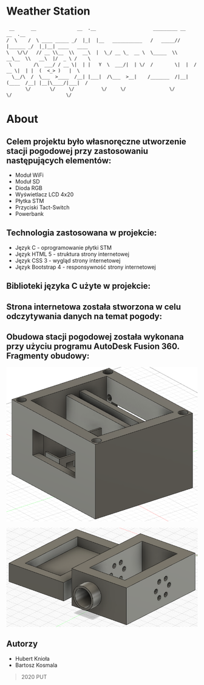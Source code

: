 # Weather Station
```
 __      __               __  .__                     _________ __          __  .__               
/  \    /  \ ____ _____ _/  |_|  |__   ___________   /   _____//  |______ _/  |_|__| ____   ____  
\   \/\/   // __ \\__  \\   __\  |  \_/ __ \_  __ \  \_____  \\   __\__  \\   __\  |/  _ \ /    \ 
 \        /\  ___/ / __ \|  | |   Y  \  ___/|  | \/  /        \|  |  / __ \|  | |  (  <_> )   |  \
  \__/\  /  \___  >____  /__| |___|  /\___  >__|    /_______  /|__| (____  /__| |__|\____/|___|  /
       \/       \/     \/          \/     \/                \/           \/                    \/ 
```

# About

## Celem projektu było własnoręczne utworzenie stacji pogodowej przy zastosowaniu następujących elementów:
* Moduł WiFi
* Moduł SD
* Dioda RGB
* Wyświetlacz LCD 4x20
* Płytka STM
* Przyciski Tact-Switch
* Powerbank

## Technologia zastosowana w projekcie:
* Język C - oprogramowanie płytki STM
* Język HTML 5 - struktura strony internetowej 
* Język CSS 3 - wygląd strony internetowej
* Język Bootstrap 4 - responsywność strony internetowej

## Biblioteki języka C użyte w projekcie:


## Strona internetowa została stworzona w celu odczytywania danych na temat pogody:


## Obudowa stacji pogodowej została wykonana przy użyciu programu AutoDesk Fusion 360. Fragmenty obudowy: 
<p align="center">
  <img src="/model3d/Photo3D/Obudowa.png" width="1000" title="Screen1">
</p>
<p align="center">
  <img src="/model3d/Photo3D/Czujniki.png" width="1000" title="Screen2">
</p>

## Autorzy
* Hubert Knioła
* Bartosz Kosmala
> 2020 PUT
